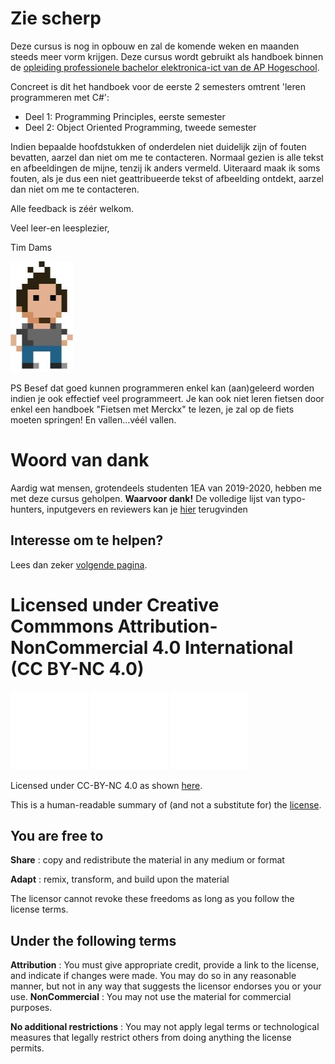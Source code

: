 ﻿# Zie scherp

Deze cursus is nog in opbouw en zal de komende weken en maanden steeds meer vorm krijgen. Deze cursus wordt gebruikt als handboek binnen de [opleiding professionele bachelor elektronica-ict van de AP Hogeschool](https://www.ap.be/opleiding/elektronica-ict). 

Concreet is dit het handboek voor de eerste 2 semesters omtrent 'leren programmeren met C#':

* Deel 1: Programming Principles, eerste semester
* Deel 2: Object Oriented Programming, tweede semester

Indien bepaalde hoofdstukken of onderdelen niet duidelijk zijn of fouten bevatten, aarzel dan niet om me te contacteren. Normaal gezien is alle tekst en afbeeldingen de mijne, tenzij ik anders vermeld. Uiteraard maak ik soms fouten, als je dus een niet geattribueerde tekst of afbeelding ontdekt, aarzel dan niet om me te contacteren.

Alle feedback is zéér welkom.

Veel leer-en leesplezier,

Tim Dams

![](/assets/0_intro/tdams.jpg)

PS Besef dat goed kunnen programmeren enkel kan (aan)geleerd worden indien je ook effectief veel programmeert. Je kan ook niet leren fietsen door enkel een handboek "Fietsen met Merckx" te lezen, je zal op de fiets moeten springen! En vallen...véél vallen.

# Woord van dank

Aardig wat mensen, grotendeels studenten 1EA van 2019-2020, hebben me met deze cursus geholpen. **Waarvoor dank!** De volledige lijst van typo-hunters, inputgevers en reviewers kan je [hier](dankwoord.md) terugvinden

## Interesse om te helpen?

Lees dan zeker [volgende pagina](helpen.md).

# Licensed under Creative Commmons Attribution-NonCommercial 4.0 International (CC BY-NC 4.0)

![Licenicon](/assets/ccicon.png)
![Licenicon](/assets/ccat.png)
![Licenicon](/assets/ccnc.png)

Licensed under CC-BY-NC 4.0 as shown [here](LICENSE.MD).

This is a human-readable summary of (and not a substitute for) the [license](LICENSE.MD).

## You are free to

**Share** : copy and redistribute the material in any medium or format

**Adapt** : remix, transform, and build upon the material

The licensor cannot revoke these freedoms as long as you follow the license terms.

## Under the following terms

**Attribution** : You must give appropriate credit, provide a link to the license, and indicate if changes were made. You may do so in any reasonable manner, but not in any way that suggests the licensor endorses you or your use.
**NonCommercial** : You may not use the material for commercial purposes.

**No additional restrictions** : You may not apply legal terms or technological measures that legally restrict others from doing anything the license permits.